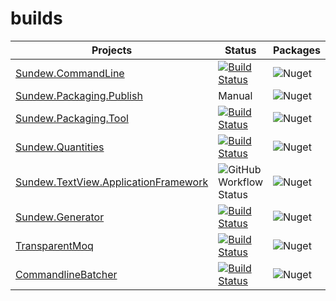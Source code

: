 # builds

| **Projects**                                                        | Status                                                                                                                                                                                                                                     | Packages                                                    |
| ------------------------------------------------------------------- | ------------------------------------------------------------------------------------------------------------------------------------------------------------------------------------------------------------------------------------------ | ----------------------------------------------------------- |
| [Sundew.CommandLine](https://github.com/hugener/Sundew.CommandLine) | [![Build Status](https://drosera.visualstudio.com/Sundew.CommandLine/_apis/build/status/hugener.Sundew.CommandLine?branchName=master)](https://drosera.visualstudio.com/Sundew.CommandLine/_build/latest?definitionId=1&branchName=master) | ![Nuget](https://img.shields.io/nuget/v/Sundew.CommandLine) |
| [Sundew.Packaging.Publish](https://github.com/hugener/Sundew.Packaging.Publish) | Manual | ![Nuget](https://img.shields.io/nuget/v/Sundew.Packaging.Publish) |
| [Sundew.Packaging.Tool](https://github.com/hugener/Sundew.Packaging.Tool) | [![Build Status](https://drosera.visualstudio.com/Sundew.Packaging.Tool/_apis/build/status/hugener.Sundew.Packaging.Tool?branchName=main)](https://drosera.visualstudio.com/Sundew.Packaging.Tool/_build/latest?definitionId=9&branchName=main) | ![Nuget](https://img.shields.io/nuget/v/Sundew.Packaging.Tool) |
| [Sundew.Quantities](https://github.com/hugener/Sundew.Quantities) | [![Build Status](https://drosera.visualstudio.com/Sundew.Quantities/_apis/build/status/hugener.Sundew.Quantities?branchName=master)](https://drosera.visualstudio.com/Sundew.Quantities/_build/latest?definitionId=5&branchName=master) | ![Nuget](https://img.shields.io/nuget/v/Sundew.Quantities) |
| [Sundew.TextView.ApplicationFramework](https://github.com/hugener/Sundew.TextView.ApplicationFramework) | ![GitHub Workflow Status](https://img.shields.io/github/workflow/status/hugener/Sundew.TextView.ApplicationFramework/.NET) | ![Nuget](https://img.shields.io/nuget/v/Sundew.TextView.ApplicationFramework) |
| [Sundew.Generator](https://github.com/hugener/Sundew.Generator) | [![Build Status](https://drosera.visualstudio.com/Sundew.Generator/_apis/build/status/hugener.Sundew.Generator?branchName=main)](https://drosera.visualstudio.com/Sundew.Generator/_build/latest?definitionId=4&branchName=main) | ![Nuget](https://img.shields.io/nuget/v/Sundew.Generator) |
| [TransparentMoq](https://github.com/hugener/TransparentMoq) | [![Build Status](https://drosera.visualstudio.com/TransparentMoq/_apis/build/status/hugener.TransparentMoq?branchName=master)](https://drosera.visualstudio.com/TransparentMoq/_build/latest?definitionId=2&branchName=master) | ![Nuget](https://img.shields.io/nuget/v/TransparentMoq) |
| [CommandlineBatcher](https://github.com/hugener/CommandlineBatcher) | [![Build Status](https://drosera.visualstudio.com/CommandlineBatcher/_apis/build/status/hugener.CommandlineBatcher?branchName=main)](https://drosera.visualstudio.com/CommandlineBatcher/_build/latest?definitionId=8&branchName=main) | ![Nuget](https://img.shields.io/nuget/v/CommandlineBatcher) |
